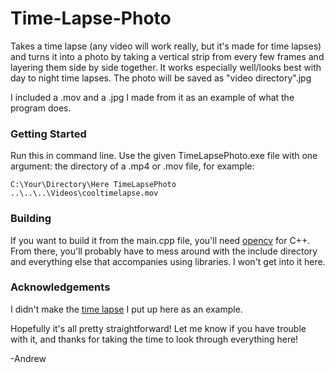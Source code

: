# Time-Lapse-Photo

Takes a time lapse (any video will work really, but it's made for time lapses) and turns it into a photo by taking a vertical strip from every few frames and layering them side by side together. It works especially well/looks best with day to night time lapses. The photo will be saved as "video directory".jpg

I included a .mov and a .jpg I made from it as an example of what the program does.

### Getting Started

Run this in command line. Use the given TimeLapsePhoto.exe file with one argument: the directory of a .mp4 or .mov file, for example:
```
C:\Your\Directory\Here TimeLapsePhoto ..\..\..\Videos\cooltimelapse.mov
```
### Building

If you want to build it from the main.cpp file, you'll need [opencv](https://opencv.org/releases.html) for C++. From there, you'll probably have to mess around with the include directory and everything else that accompanies using libraries. I won't get into it here. 


### Acknowledgements

I didn't make the [time lapse](https://www.videvo.net/video/day-to-night-time-lapse-lake-and-stars/2619/) I put up here as an example.

Hopefully it's all pretty straightforward! Let me know if you have trouble with it, and thanks for taking the time to look through everything here!


-Andrew
